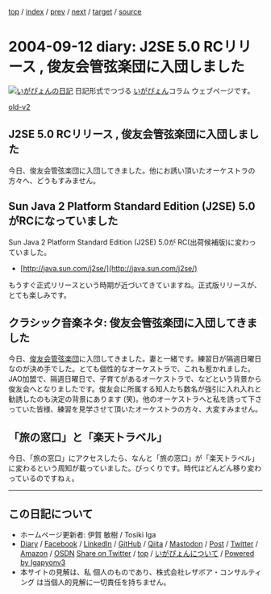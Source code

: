 [top](../index.html) 
 / [index](index.html) 
 / [prev](ig040904.html) 
 / [next](ig040914.html) 
 / [target](https://www.igapyon.jp/igapyon/diary/2004/ig040912.html) 
 / [source](https://github.com/igapyon/diary/blob/master/2004/ig040912.src.md) 

2004-09-12 diary: J2SE 5.0 RCリリース , 俊友会管弦楽団に入団しました
=====================================================================================================
[![いがぴょんの日記](https://www.igapyon.jp/igapyon/diary/images/iga200306s.jpg "いがぴょん")](https://www.igapyon.jp/igapyon/diary/memo/memoigapyon.html) 日記形式でつづる [いがぴょん](https://www.igapyon.jp/igapyon/diary/memo/memoigapyon.html)コラム ウェブページです。

[old-v2](ig040912-orig.html)

## J2SE 5.0 RCリリース , 俊友会管弦楽団に入団しました

今日、俊友会管弦楽団に入団してきました。他にお誘い頂いたオーケストラの方々へ、どうもすみません。


## Sun Java 2 Platform Standard Edition (J2SE) 5.0がRCになっていました

Sun Java 2 Platform Standard Edition (J2SE) 5.0が RC(出荷候補版)に変わっていました。

* [http://java.sun.com/j2se/](http://java.sun.com/j2se/)

もうすぐ正式リリースという時期が近づいてきていますね。正式版リリースが、とても楽しみです。

## クラシック音楽ネタ: 俊友会管弦楽団に入団してきました

今日、[俊友会管弦楽団](http://homepage3.nifty.com/shunyukai/)に入団してきました。妻と一緒です。練習日が隔週日曜日なのが決め手でした。とても個性的なオーケストラで、これも惹かれました。JAO加盟で、隔週日曜日で、子育てがあるオーケストラで、などという背景から俊友会へとなりましたです。俊友会に所属する知人たち数名が強引に入れ入れと勧誘したのも決定の背景にあります
(笑)。他のオーケストラへと私を誘って下さっていた皆様、練習を見学させて頂いたオーケストラの方々、大変すみません。

## 「旅の窓口」と「楽天トラベル」

今日、「旅の窓口」にアクセスしたら、なんと「旅の窓口」が「楽天トラベル」に変わるという周知が載っていました。びっくりです。時代はどんどん移り変わっているのですねぇ。


----------------------------------------------------------------------------------------------------

## この日記について

* ホームページ更新者: 伊賀 敏樹 / Tosiki Iga
* [Diary](https://www.igapyon.jp/igapyon/diary/) / [Facebook](https://www.facebook.com/igapyon) / [LinkedIn](https://www.linkedin.com/in/toshikiiga) / [GitHub](https://github.com/igapyon) / [Qiita](https://qiita.com/igapyon) / [Mastodon](https://social.vivaldi.net/@igapyon) / [Post](https://post.news/igapyon) / [Twitter](https://twitter.com/ToshikiIga) / [Amazon](https://www.amazon.co.jp/%E4%BC%8A%E8%B3%80-%E6%95%8F%E6%A8%B9/e/B004LTQWCQ) / [OSDN](https://ja.osdn.net/users/iga/)
[Share on Twitter](https://twitter.com/intent/tweet?hashtags=igapyon%2Cdiary%2C%E3%81%84%E3%81%8C%E3%81%B4%E3%82%87%E3%82%93&text=J2SE+5.0+RC%E3%83%AA%E3%83%AA%E3%83%BC%E3%82%B9+%2C+%E4%BF%8A%E5%8F%8B%E4%BC%9A%E7%AE%A1%E5%BC%A6%E6%A5%BD%E5%9B%A3%E3%81%AB%E5%85%A5%E5%9B%A3%E3%81%97%E3%81%BE%E3%81%97%E3%81%9F&url=https%3A%2F%2Fwww.igapyon.jp%2Figapyon%2Fdiary%2F2004%2Fig040912.html) / [top](../index.html) / [いがぴょんについて](https://www.igapyon.jp/igapyon/diary/memo/memoigapyon.html) / [Powered by Igapyonv3](https://github.com/igapyon/igapyonv3)
* 本サイトの見解は、私 個人のものであり、株式会社レザボア・コンサルティング は当個人的見解に一切責任を持ちません。 
